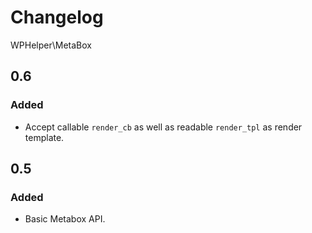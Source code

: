 # Changelog
WPHelper\MetaBox

## 0.6

### Added

- Accept callable `render_cb` as well as readable `render_tpl` as render template.

## 0.5

### Added

- Basic Metabox API.
